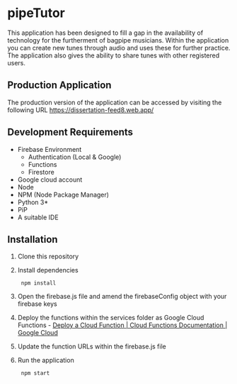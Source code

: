 # pipeTutor
This application has been designed to fill a gap in the availability of technology for the furtherment of bagpipe musicians. Within the application you can create new tunes through audio and uses these for further practice. The application also gives the ability to share tunes with other registered users.

## Production Application
The production version of the application can be accessed by visiting the following URL
https://dissertation-feed8.web.app/

## Development Requirements
 - Firebase Environment
	 - Authentication (Local & Google)
	 - Functions
	 - Firestore
- Google cloud account
- Node
- NPM (Node Package Manager)
- Python 3*
- PiP
- A suitable IDE

## Installation

1. Clone this repository
2. Install dependencies

        npm install

3. Open the firebase.js file and amend the firebaseConfig object with your firebase keys
4. Deploy the functions within the services folder as Google Cloud Functions - [Deploy a Cloud Function | Cloud Functions Documentation | Google Cloud](https://cloud.google.com/functions/docs/deploy)
5. Update the function URLs within the firebase.js file
6. Run the application

        npm start
 

